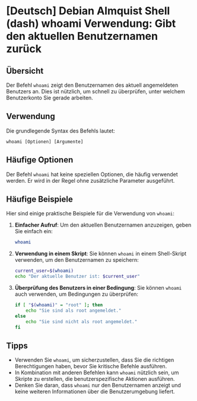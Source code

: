 # [Deutsch] Debian Almquist Shell (dash) whoami Verwendung: Gibt den aktuellen Benutzernamen zurück

## Übersicht
Der Befehl `whoami` zeigt den Benutzernamen des aktuell angemeldeten Benutzers an. Dies ist nützlich, um schnell zu überprüfen, unter welchem Benutzerkonto Sie gerade arbeiten.

## Verwendung
Die grundlegende Syntax des Befehls lautet:

```
whoami [Optionen] [Argumente]
```

## Häufige Optionen
Der Befehl `whoami` hat keine speziellen Optionen, die häufig verwendet werden. Er wird in der Regel ohne zusätzliche Parameter ausgeführt.

## Häufige Beispiele
Hier sind einige praktische Beispiele für die Verwendung von `whoami`:

1. **Einfacher Aufruf**:
   Um den aktuellen Benutzernamen anzuzeigen, geben Sie einfach ein:
   ```bash
   whoami
   ```

2. **Verwendung in einem Skript**:
   Sie können `whoami` in einem Shell-Skript verwenden, um den Benutzernamen zu speichern:
   ```bash
   current_user=$(whoami)
   echo "Der aktuelle Benutzer ist: $current_user"
   ```

3. **Überprüfung des Benutzers in einer Bedingung**:
   Sie können `whoami` auch verwenden, um Bedingungen zu überprüfen:
   ```bash
   if [ "$(whoami)" = "root" ]; then
       echo "Sie sind als root angemeldet."
   else
       echo "Sie sind nicht als root angemeldet."
   fi
   ```

## Tipps
- Verwenden Sie `whoami`, um sicherzustellen, dass Sie die richtigen Berechtigungen haben, bevor Sie kritische Befehle ausführen.
- In Kombination mit anderen Befehlen kann `whoami` nützlich sein, um Skripte zu erstellen, die benutzerspezifische Aktionen ausführen.
- Denken Sie daran, dass `whoami` nur den Benutzernamen anzeigt und keine weiteren Informationen über die Benutzerumgebung liefert.